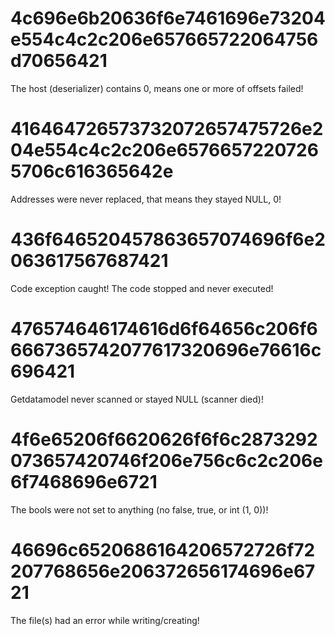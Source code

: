 # 4c696e6b20636f6e7461696e73204e554c4c2c206e657665722064756d70656421
The host (deserializer) contains 0, means one or more of offsets failed!

# 416464726573732072657475726e204e554c4c2c206e65766572207265706c616365642e
Addresses were never replaced, that means they stayed NULL, 0!

# 436f646520457863657074696f6e2063617567687421
Code exception caught! The code stopped and never executed!

# 476574646174616d6f64656c206f66667365742077617320696e76616c696421
Getdatamodel never scanned or stayed NULL (scanner died)!

# 4f6e65206f6620626f6f6c2873292073657420746f206e756c6c2c206e6f7468696e6721
The bools were not set to anything (no false, true, or int (1, 0))!

# 46696c6520686164206572726f72207768656e206372656174696e6721
The file(s) had an error while writing/creating!
